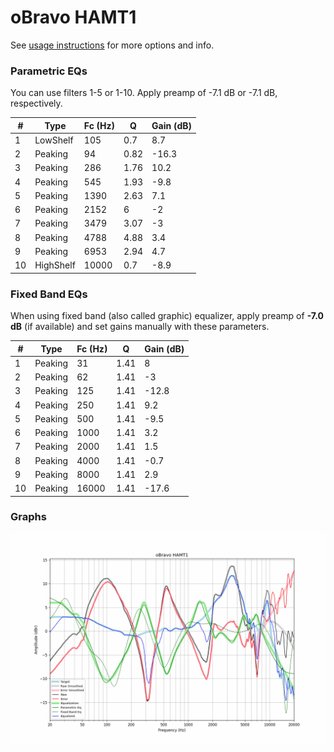 # oBravo HAMT1
See [usage instructions](https://github.com/jaakkopasanen/AutoEq#usage) for more options and info.

### Parametric EQs
You can use filters 1-5 or 1-10. Apply preamp of -7.1 dB or -7.1 dB, respectively.

|   # | Type      |   Fc (Hz) |    Q |   Gain (dB) |
|-----|-----------|-----------|------|-------------|
|   1 | LowShelf  |       105 | 0.7  |         8.7 |
|   2 | Peaking   |        94 | 0.82 |       -16.3 |
|   3 | Peaking   |       286 | 1.76 |        10.2 |
|   4 | Peaking   |       545 | 1.93 |        -9.8 |
|   5 | Peaking   |      1390 | 2.63 |         7.1 |
|   6 | Peaking   |      2152 | 6    |        -2   |
|   7 | Peaking   |      3479 | 3.07 |        -3   |
|   8 | Peaking   |      4788 | 4.88 |         3.4 |
|   9 | Peaking   |      6953 | 2.94 |         4.7 |
|  10 | HighShelf |     10000 | 0.7  |        -8.9 |

### Fixed Band EQs
When using fixed band (also called graphic) equalizer, apply preamp of **-7.0 dB** (if available) and set gains manually with these parameters.

|   # | Type    |   Fc (Hz) |    Q |   Gain (dB) |
|-----|---------|-----------|------|-------------|
|   1 | Peaking |        31 | 1.41 |         8   |
|   2 | Peaking |        62 | 1.41 |        -3   |
|   3 | Peaking |       125 | 1.41 |       -12.8 |
|   4 | Peaking |       250 | 1.41 |         9.2 |
|   5 | Peaking |       500 | 1.41 |        -9.5 |
|   6 | Peaking |      1000 | 1.41 |         3.2 |
|   7 | Peaking |      2000 | 1.41 |         1.5 |
|   8 | Peaking |      4000 | 1.41 |        -0.7 |
|   9 | Peaking |      8000 | 1.41 |         2.9 |
|  10 | Peaking |     16000 | 1.41 |       -17.6 |

### Graphs
![](./oBravo%20HAMT1.png)
